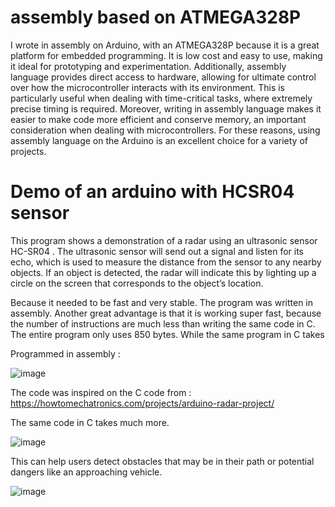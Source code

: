 # assembly based on ATMEGA328P

I wrote in assembly on Arduino, with an ATMEGA328P because it is a great platform for embedded programming. It is low cost and easy to use, making it ideal for prototyping and experimentation. Additionally, assembly language provides direct access to hardware, allowing for ultimate control over how the microcontroller interacts with its environment. This is particularly useful when dealing with time-critical tasks, where extremely precise timing is required. Moreover, writing in assembly language makes it easier to make code more efficient and conserve memory, an important consideration when dealing with microcontrollers. For these reasons, using assembly language on the Arduino is an excellent choice for a variety of projects.

# Demo of an arduino with HCSR04 sensor

This program shows a demonstration of a radar using an ultrasonic sensor HC-SR04  . The ultrasonic sensor will send out a signal and listen for its echo, which is used to measure the distance from the sensor to any nearby objects. If an object is detected, the radar will indicate this by lighting up a circle on the screen that corresponds to the object’s location. 

Because it needed to be fast and very stable. The program was written in assembly.  Another great advantage is that it is working super fast, because the number of instructions are much less than writing the same code in C. The entire program only uses 850 bytes.  While the same program in C takes

Programmed in assembly :

![image](https://user-images.githubusercontent.com/74420584/209464494-0db1326b-2fc7-455a-acb5-d4de5fab5080.png)

The code was inspired on the C code from :  https://howtomechatronics.com/projects/arduino-radar-project/

The same code in C takes much more.

![image](https://user-images.githubusercontent.com/74420584/209464691-443f9883-ab71-4f43-9118-0f4eff6fb8de.png)


This can help users detect obstacles that may be in their path or potential dangers like an approaching vehicle. 

![image](https://user-images.githubusercontent.com/74420584/209464272-2f67d1f1-7664-4409-9fca-2e80b27d89bf.png)


